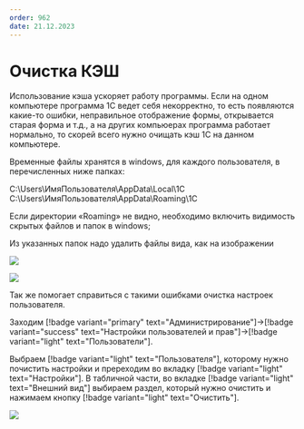 ```yaml
---
order: 962
date: 21.12.2023
---
```


# Очистка КЭШ

Использование кэша ускоряет работу программы. Если на одном компьютере программа 1С ведет себя некорректно, то есть появляются какие-то ошибки, неправильное отображение формы, открывается старая форма и т.д., а на других компьюерах программа работает нормально, то скорей всего нужно очищать кэш 1С на данном компьютере.

Временные файлы хранятся в windows, для каждого пользователя, в перечисленных ниже папках:

C:\Users\ИмяПользователя\AppData\Local\1C
C:\Users\ИмяПользователя\AppData\Roaming\1C

Если директории «Roaming» не видно, необходимо включить видимость скрытых файлов и папок в windows;

Из указанных папок надо удалить файлы вида, как на изображении 

![](/images/администратор/кэш.jpg)

![](/images/администратор/кэш.gif)

Так же помогает справиться с такими ошибками очистка настроек пользователя.

Заходим [!badge variant="primary" text="Администрирование"]->[!badge variant="success" text="Настройки пользователей и прав"]->[!badge variant="light" text="Пользователи"]. 

Выбраем [!badge variant="light" text="Пользователя"], которому нужно почистить настройки и пререходим во вкладку [!badge variant="light" text="Настройки"]. В табличной части, во вкладке [!badge variant="light" text="Внешний вид"] выбираем раздел, который нужно очистить и нажимаем кнопку [!badge variant="light" text="Очистить"]. 

![](/images/администратор/кэш0.gif)
